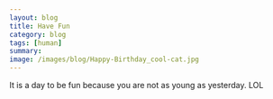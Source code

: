 ```yaml
---
layout: blog
title: Have Fun
category: blog
tags: [human]  
summary: 
image: /images/blog/Happy-Birthday_cool-cat.jpg
---
```



It is a day to be fun because you are not as young as yesterday. LOL